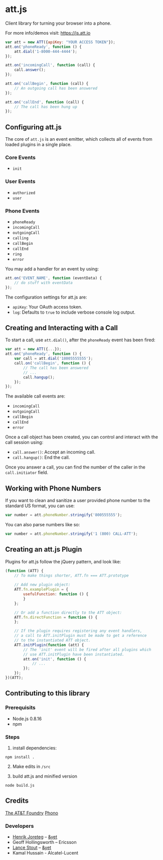 # att.js

Client library for turning your browser into a phone.

For more info/demos visit: https://js.att.io

```js
var att = new ATT({apiKey: "YOUR ACCESS TOKEN"});
att.on('phoneReady', function () {
    att.dial('1-8000-444-4444');
});

att.on('incomingCall', function (call) {
    call.answer();
});

att.on('callBegin', function (call) {
    // An outgoing call has been answered
});

att.on('callEnd', function (call) {
    // The call has been hung up
});

```

## Configuring att.js

The core of `att.js` is an event emitter, which collects all of events from 
loaded plugins in a single place.

### Core Events

* `init`

### User Events

* `authorized`
* `user`

### Phone Events

* `phoneReady`
* `incomingCall`
* `outgoingCall`
* `calling`
* `callBegin`
* `callEnd` 
* `ring`
* `error`

You may add a handler for an event by using:

```js
att.on('EVENT_NAME', function (eventData) {
    // do stuff with eventData
});
```

The configuration settings for att.js are:

* `apiKey`: Your OAuth access token. 
* `log`: Defaults to `true` to include verbose console log output.

## Creating and Interacting with a Call

To start a call, use `att.dial()`, after the `phoneReady` event has been fired:

```js
var att = new ATT({...});
att.on('phoneReady', function () {
    var call = att.dial('18005555555');
    call.on('callBegin', function () {
        // The call has been answered
        // ...
        call.hangup();
    });
});
```

The available call events are:

* `incomingCall`
* `outgoingCall`
* `callBegin`
* `callEnd`
* `error`

Once a call object has been created, you can control and interact with the call
session using:

* `call.answer()`: Accept an incoming call.
* `call.hangup()`: End the call.

Once you answer a call, you can find the number of the caller in the `call.initiator` field.

## Working with Phone Numbers

If you want to clean and sanitize a user provided phone number to the standard US format, 
you can use:

```js
var number = att.phoneNumber.stringify('800555555');
```

You can also parse numbers like so:
```js
var number = att.phoneNumber.stringify('1 (800) CALL-ATT');
```

## Creating an att.js Plugin
Plugins for att.js follow the jQuery pattern, and look like:

```js
(function (ATT) {
    // To make things shorter, ATT.fn === ATT.prototype
    
    // Add new plugin object:
    ATT.fn.examplePlugin = {
        usefulFunction: function () {
        }
    };

    // Or add a function directly to the ATT object:
    ATT.fn.directFunction = function () {
    };

    // If the plugin requires registering any event handlers,
    // a call to ATT.initPlugin must be made to get a reference
    // to the instantiated ATT object.
    ATT.initPlugin(function (att) {
        // The 'init' event will be fired after all plugins which
        // use ATT.initPlugin have been instantiated.
        att.on('init', function () {
            // ...
        });
    });
})(ATT);
```

## Contributing to this library
### Prerequisits

- Node.js 0.8.16
- npm

### Steps

1. install dependencies:

```
npm install .
```

2. Make edits in `/src`

3. build att.js and minified version

```
node build.js
```

## Credits

[The AT&T Foundry](https://foundry.att.com/)
[Phono](http://phono.com)

### Developers

- [Henrik Joreteg](http://andyet.com/team/henrik/) – [&yet](http://andyet.com)
- Geoff Hollingsworth – Ericsson
- [Lance Stout](http://andyet.com/team/lance/) – [&yet](http://andyet.com)
- Kamal Hussain - Alcatel-Lucent
